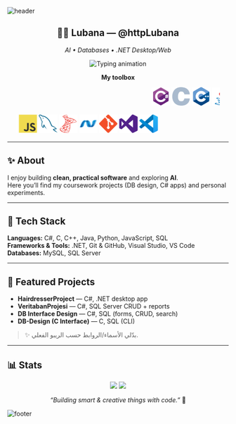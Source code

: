 <!-- Header (pink–purple wave) -->
![header](https://capsule-render.vercel.app/api?type=waving&height=220&color=0:ff2e7a,100:a86bff&text=httpLubana&fontColor=ffffff&fontSize=58&fontAlignY=35&desc=Computer%20Engineering%20@%20Sakarya%20•%20AI%20Enthusiast&descAlignY=60)

<h2 align="center">👩‍💻 Lubana — @httpLubana</h2>
<p align="center"><i>AI • Databases • .NET Desktop/Web</i></p>

<!-- Faster animated typing -->
<p align="center">
  <img
    src="https://readme-typing-svg.demolab.com?font=Fira+Code&pause=500&duration=2500&center=true&vCenter=true&width=820&color=FF4DA6&lines=C%23+•+C%2B%2B+•+Java+•+Python+•+JavaScript+•+SQL;Clean+code+%2B+Creative+ideas+%E2%9C%A8;.NET+Desktop%2FWeb+%7C+AI+%7C+Databases"
    alt="Typing animation"
  />
</p>

<!-- Animated languages/tools ribbons -->
<p align="center"><b>My toolbox</b></p>

<!-- Row 1 (L→R) -->
<p align="center">
  <marquee behavior="scroll" direction="left" scrollamount="7" width="92%">
    <img src="https://raw.githubusercontent.com/devicons/devicon/master/icons/csharp/csharp-original.svg" height="42" alt="C#" />
    <img src="https://raw.githubusercontent.com/devicons/devicon/master/icons/c/c-original.svg" height="42" alt="C" />
    <img src="https://raw.githubusercontent.com/devicons/devicon/master/icons/cplusplus/cplusplus-original.svg" height="42" alt="C++" />
    <img src="https://raw.githubusercontent.com/devicons/devicon/master/icons/java/java-original.svg" height="42" alt="Java" />
    <img src="https://raw.githubusercontent.com/devicons/devicon/master/icons/python/python-original.svg" height="42" alt="Python" />
    <img src="https://raw.githubusercontent.com/devicons/devicon/master/icons/javascript/javascript-original.svg" height="42" alt="JavaScript" />
    <img src="https://raw.githubusercontent.com/devicons/devicon/master/icons/mysql/mysql-original.svg" height="42" alt="MySQL" />
    <img src="https://raw.githubusercontent.com/devicons/devicon/master/icons/microsoftsqlserver/microsoftsqlserver-plain.svg" height="42" alt="SQL Server" />
    <img src="https://raw.githubusercontent.com/devicons/devicon/master/icons/dot-net/dot-net-original.svg" height="42" alt=".NET" />
    <img src="https://raw.githubusercontent.com/devicons/devicon/master/icons/git/git-original.svg" height="42" alt="Git" />
    <img src="https://raw.githubusercontent.com/devicons/devicon/master/icons/visualstudio/visualstudio-plain.svg" height="42" alt="Visual Studio" />
    <img src="https://raw.githubusercontent.com/devicons/devicon/master/icons/vscode/vscode-original.svg" height="42" alt="VS Code" />
  </marquee>
</p>

<!-- Row 2 (R→L) -->
<p align="center">
  <marquee behavior="scroll" direction="right" scrollamount="7" width="92%">
    <img src="https://raw.githubusercontent.com/devicons/devicon/master/icons/csharp/csharp-original.svg" height="42" alt="C#" />
    <img src="https://raw.githubusercontent.com/devicons/devicon/master/icons/c/c-original.svg" height="42" alt="C" />
    <img src="https://raw.githubusercontent.com/devicons/devicon/master/icons/cplusplus/cplusplus-original.svg" height="42" alt="C++" />
    <img src="https://raw.githubusercontent.com/devicons/devicon/master/icons/java/java-original.svg" height="42" alt="Java" />
    <img src="https://raw.githubusercontent.com/devicons/devicon/master/icons/python/python-original.svg" height="42" alt="Python" />
    <img src="https://raw.githubusercontent.com/devicons/devicon/master/icons/javascript/javascript-original.svg" height="42" alt="JavaScript" />
    <img src="https://raw.githubusercontent.com/devicons/devicon/master/icons/mysql/mysql-original.svg" height="42" alt="MySQL" />
    <img src="https://raw.githubusercontent.com/devicons/devicon/master/icons/microsoftsqlserver/microsoftsqlserver-plain.svg" height="42" alt="SQL Server" />
    <img src="https://raw.githubusercontent.com/devicons/devicon/master/icons/dot-net/dot-net-original.svg" height="42" alt=".NET" />
    <img src="https://raw.githubusercontent.com/devicons/devicon/master/icons/git/git-original.svg" height="42" alt="Git" />
    <img src="https://raw.githubusercontent.com/devicons/devicon/master/icons/visualstudio/visualstudio-plain.svg" height="42" alt="Visual Studio" />
    <img src="https://raw.githubusercontent.com/devicons/devicon/master/icons/vscode/vscode-original.svg" height="42" alt="VS Code" />
  </marquee>
</p>

---

## ✨ About
I enjoy building **clean, practical software** and exploring **AI**.  
Here you’ll find my coursework projects (DB design, C# apps) and personal experiments.

---

## 🧰 Tech Stack
**Languages:** C#, C, C++, Java, Python, JavaScript, SQL  
**Frameworks & Tools:** .NET, Git & GitHub, Visual Studio, VS Code  
**Databases:** MySQL, SQL Server

---

## 📌 Featured Projects
- **HairdresserProject** — C#, .NET desktop app  
- **VeritabanProjesi** — C#, SQL Server CRUD + reports  
- **DB Interface Design** — C#, SQL (forms, CRUD, search)  
- **DB-Design (C Interface)** — C, SQL (CLI)  
> ✨ بدّلي الأسماء/الروابط حسب الريبو الفعلي.

---

## 📊 Stats
<p align="center">
  <img src="https://github-readme-stats.vercel.app/api?username=httpLubana&show_icons=true&theme=rose_pine" height="150" />
  <img src="https://github-readme-stats.vercel.app/api/top-langs/?username=httpLubana&layout=compact&theme=rose_pine" height="150" />
</p>

<p align="center"><i>“Building smart & creative things with code.”</i> 🌸</p>

![footer](https://capsule-render.vercel.app/api?type=waving&height=140&section=footer&color=0:ff2e7a,100:a86bff)

